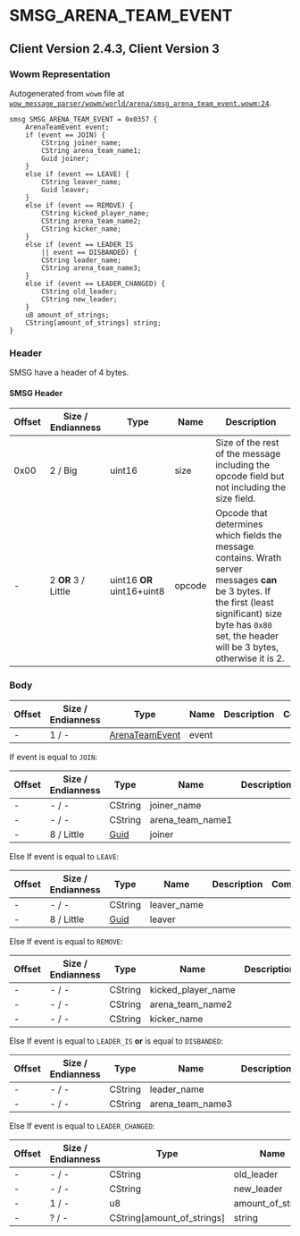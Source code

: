 # SMSG_ARENA_TEAM_EVENT

## Client Version 2.4.3, Client Version 3

### Wowm Representation

Autogenerated from `wowm` file at [`wow_message_parser/wowm/world/arena/smsg_arena_team_event.wowm:24`](https://github.com/gtker/wow_messages/tree/main/wow_message_parser/wowm/world/arena/smsg_arena_team_event.wowm#L24).
```rust,ignore
smsg SMSG_ARENA_TEAM_EVENT = 0x0357 {
    ArenaTeamEvent event;
    if (event == JOIN) {
        CString joiner_name;
        CString arena_team_name1;
        Guid joiner;
    }
    else if (event == LEAVE) {
        CString leaver_name;
        Guid leaver;
    }
    else if (event == REMOVE) {
        CString kicked_player_name;
        CString arena_team_name2;
        CString kicker_name;
    }
    else if (event == LEADER_IS
        || event == DISBANDED) {
        CString leader_name;
        CString arena_team_name3;
    }
    else if (event == LEADER_CHANGED) {
        CString old_leader;
        CString new_leader;
    }
    u8 amount_of_strings;
    CString[amount_of_strings] string;
}
```
### Header

SMSG have a header of 4 bytes.

#### SMSG Header

| Offset | Size / Endianness | Type   | Name   | Description |
| ------ | ----------------- | ------ | ------ | ----------- |
| 0x00   | 2 / Big           | uint16 | size   | Size of the rest of the message including the opcode field but not including the size field.|
| -      | 2 **OR** 3 / Little| uint16 **OR** uint16+uint8 | opcode | Opcode that determines which fields the message contains. Wrath server messages **can** be 3 bytes. If the first (least significant) size byte has `0x80` set, the header will be 3 bytes, otherwise it is 2. |

### Body

| Offset | Size / Endianness | Type | Name | Description | Comment |
| ------ | ----------------- | ---- | ---- | ----------- | ------- |
| - | 1 / - | [ArenaTeamEvent](arenateamevent.md) | event |  |  |

If event is equal to `JOIN`:

| Offset | Size / Endianness | Type | Name | Description | Comment |
| ------ | ----------------- | ---- | ---- | ----------- | ------- |
| - | - / - | CString | joiner_name |  |  |
| - | - / - | CString | arena_team_name1 |  |  |
| - | 8 / Little | [Guid](../spec/packed-guid.md) | joiner |  |  |

Else If event is equal to `LEAVE`:

| Offset | Size / Endianness | Type | Name | Description | Comment |
| ------ | ----------------- | ---- | ---- | ----------- | ------- |
| - | - / - | CString | leaver_name |  |  |
| - | 8 / Little | [Guid](../spec/packed-guid.md) | leaver |  |  |

Else If event is equal to `REMOVE`:

| Offset | Size / Endianness | Type | Name | Description | Comment |
| ------ | ----------------- | ---- | ---- | ----------- | ------- |
| - | - / - | CString | kicked_player_name |  |  |
| - | - / - | CString | arena_team_name2 |  |  |
| - | - / - | CString | kicker_name |  |  |

Else If event is equal to `LEADER_IS` **or** 
is equal to `DISBANDED`:

| Offset | Size / Endianness | Type | Name | Description | Comment |
| ------ | ----------------- | ---- | ---- | ----------- | ------- |
| - | - / - | CString | leader_name |  |  |
| - | - / - | CString | arena_team_name3 |  |  |

Else If event is equal to `LEADER_CHANGED`:

| Offset | Size / Endianness | Type | Name | Description | Comment |
| ------ | ----------------- | ---- | ---- | ----------- | ------- |
| - | - / - | CString | old_leader |  |  |
| - | - / - | CString | new_leader |  |  |
| - | 1 / - | u8 | amount_of_strings |  |  |
| - | ? / - | CString[amount_of_strings] | string |  |  |

